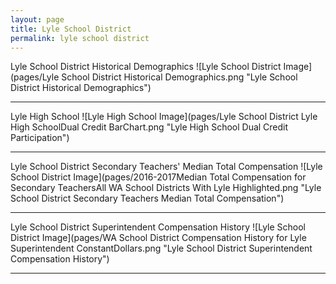 ```yaml
---
layout: page
title: Lyle School District
permalink: lyle school district
---
```



Lyle School District Historical Demographics
![Lyle School District Image](pages/Lyle School District Historical Demographics.png "Lyle School District Historical Demographics")

___

Lyle High School
![Lyle High School Image](pages/Lyle School District Lyle High SchoolDual Credit BarChart.png "Lyle High School Dual Credit Participation")

___

Lyle School District Secondary Teachers' Median Total Compensation
![Lyle School District Image](pages/2016-2017Median Total Compensation for Secondary TeachersAll WA School Districts With Lyle Highlighted.png "Lyle School District Secondary Teachers Median Total Compensation")

___

Lyle School District Superintendent Compensation History
![Lyle School District Image](pages/WA School District Compensation History for Lyle Superintendent ConstantDollars.png "Lyle School District Superintendent Compensation History")

___


